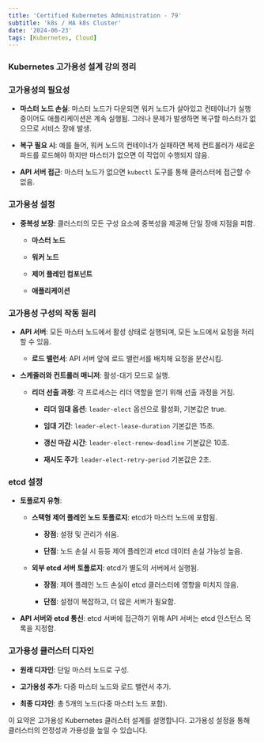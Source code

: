 ```yaml
--- 
title: 'Certified Kubernetes Administration - 79'
subtitle: 'k8s / HA k8s Cluster'
date: '2024-06-23'
tags: [Kubernetes, Cloud]
---
```


### Kubernetes 고가용성 설계 강의 정리

### 고가용성의 필요성

- **마스터 노드 손실**: 마스터 노드가 다운되면 워커 노드가 살아있고 컨테이너가 실행 중이어도 애플리케이션은 계속 실행됨. 그러나 문제가 발생하면 복구할 마스터가 없으므로 서비스 장애 발생.

- **복구 필요 시**: 예를 들어, 워커 노드의 컨테이너가 실패하면 복제 컨트롤러가 새로운 파드를 로드해야 하지만 마스터가 없으면 이 작업이 수행되지 않음.

- **API 서버 접근**: 마스터 노드가 없으면 `kubectl` 도구를 통해 클러스터에 접근할 수 없음.

### 고가용성 설정

- **중복성 보장**: 클러스터의 모든 구성 요소에 중복성을 제공해 단일 장애 지점을 피함.
  
  - **마스터 노드**
  
  - **워커 노드**
  
  - **제어 플레인 컴포넌트**
  
  - **애플리케이션**

### 고가용성 구성의 작동 원리

- **API 서버**: 모든 마스터 노드에서 활성 상태로 실행되며, 모든 노드에서 요청을 처리할 수 있음.
  
  - **로드 밸런서**: API 서버 앞에 로드 밸런서를 배치해 요청을 분산시킴.
  

- **스케줄러와 컨트롤러 매니저**: 활성-대기 모드로 실행.
  
  - **리더 선출 과정**: 각 프로세스는 리더 역할을 얻기 위해 선출 과정을 거침.
    
    - **리더 임대 옵션**: `leader-elect` 옵션으로 활성화, 기본값은 true.
    
    - **임대 기간**: `leader-elect-lease-duration` 기본값은 15초.
    
    - **갱신 마감 시간**: `leader-elect-renew-deadline` 기본값은 10초.
    
    - **재시도 주기**: `leader-elect-retry-period` 기본값은 2초.

### etcd 설정

- **토폴로지 유형**:
  
  - **스택형 제어 플레인 노드 토폴로지**: etcd가 마스터 노드에 포함됨.
    
    - **장점**: 설정 및 관리가 쉬움.
    
    - **단점**: 노드 손실 시 등등 제어 플레인과 etcd 데이터 손실 가능성 높음.
  
  
  - **외부 etcd 서버 토폴로지**: etcd가 별도의 서버에서 실행됨.
    
    - **장점**: 제어 플레인 노드 손실이 etcd 클러스터에 영향을 미치지 않음.
    
    - **단점**: 설정이 복잡하고, 더 많은 서버가 필요함.


- **API 서버와 etcd 통신**: etcd 서버에 접근하기 위해 API 서버는 etcd 인스턴스 목록을 지정함.

### 고가용성 클러스터 디자인

- **원래 디자인**: 단일 마스터 노드로 구성.

- **고가용성 추가**: 다중 마스터 노드와 로드 밸런서 추가.

- **최종 디자인**: 총 5개의 노드(다중 마스터 노드 포함).

이 요약은 고가용성 Kubernetes 클러스터 설계를 설명합니다. 고가용성 설정을 통해 클러스터의 안정성과 가용성을 높일 수 있습니다.